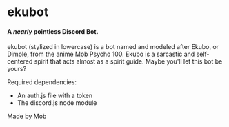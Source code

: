 # ekubot
#### A *nearly* pointless Discord Bot.
ekubot (stylized in lowercase) is a bot named and modeled after Ekubo, or Dimple, from the anime Mob Psycho 100. Ekubo is a sarcastic and self-centered spirit that acts almost as a spirit guide. Maybe you'll let this bot be yours?

Required dependencies:

- An auth.js file with a token
- The discord.js node module

Made by Mob
